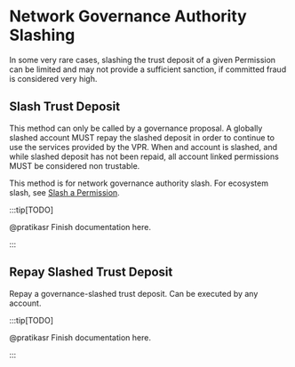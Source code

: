 # Network Governance Authority Slashing

In some very rare cases, slashing the trust deposit of a given Permission can be limited and may not provide a sufficient sanction, if committed fraud is considered very high.

## Slash Trust Deposit

This method can only be called by a governance proposal. A globally slashed account MUST repay the slashed deposit in order to continue to use the services provided by the VPR. When and account is slashed, and while slashed deposit has not been repaid, all account linked permissions MUST be considered non trustable.

This method is for network governance authority slash. For ecosystem slash, see [Slash a Permission](../ecosystems/60-slash-a-permission.md).

:::tip[TODO]

@pratikasr
Finish documentation here.

:::

## Repay Slashed Trust Deposit

Repay a governance-slashed trust deposit. Can be executed by any account.

:::tip[TODO]

@pratikasr
Finish documentation here.

:::